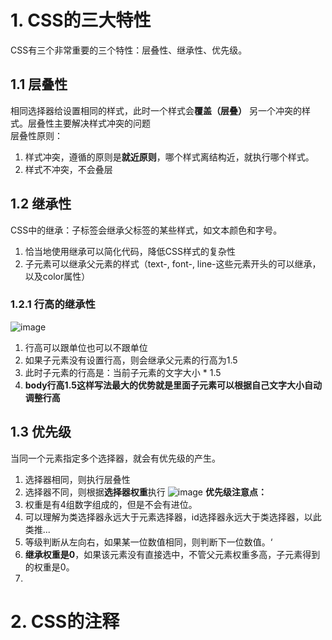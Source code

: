 # 1. CSS的三大特性
CSS有三个非常重要的三个特性：层叠性、继承性、优先级。  

## 1.1 层叠性
相同选择器给设置相同的样式，此时一个样式会**覆盖（层叠）** 另一个冲突的样式。层叠性主要解决样式冲突的问题  
层叠性原则：
1. 样式冲突，遵循的原则是**就近原则**，哪个样式离结构近，就执行哪个样式。
2. 样式不冲突，不会叠层

## 1.2 继承性
CSS中的继承：子标签会继承父标签的某些样式，如文本颜色和字号。
1. 恰当地使用继承可以简化代码，降低CSS样式的复杂性
2. 子元素可以继承父元素的样式（text-, font-, line-这些元素开头的可以继承，以及color属性）

### 1.2.1 行高的继承性
![image](https://github.com/Happy-jianghui/Frontend-Learning/assets/98568967/96b08c0f-8896-463d-ae72-0aa5cb834a7f)
1. 行高可以跟单位也可以不跟单位
2. 如果子元素没有设置行高，则会继承父元素的行高为1.5
3. 此时子元素的行高是：当前子元素的文字大小 * 1.5
4. **body行高1.5这样写法最大的优势就是里面子元素可以根据自己文字大小自动调整行高**


## 1.3 优先级
当同一个元素指定多个选择器，就会有优先级的产生。  
1. 选择器相同，则执行层叠性
2. 选择器不同，则根据**选择器权重**执行
![image](https://github.com/Happy-jianghui/Frontend-Learning/assets/98568967/53a710b1-39cb-4027-9903-b75083fd0848)
**优先级注意点：**
1. 权重是有4组数字组成的，但是不会有进位。
2. 可以理解为类选择器永远大于元素选择器，id选择器永远大于类选择器，以此类推...
3. 等级判断从左向右，如果某一位数值相同，则判断下一位数值。‘
4. **继承权重是0**，如果该元素没有直接选中，不管父元素权重多高，子元素得到的权重是0。
5. 



# 2. CSS的注释
